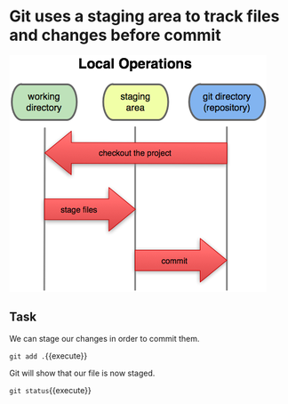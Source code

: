 # Git uses a staging area to track files and changes before commit

![Chose branch](./assets/stage.png)  

## Task

We can stage our changes in order to commit them.  

`git add .`{{execute}}  

Git will show that our file is now staged.  

`git status`{{execute}}  
